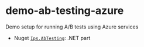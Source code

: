 # demo-ab-testing-azure
Demo setup for running A/B tests using Azure services
* Nuget [`Ips.AbTesting`](/playground/Nuget/Ips.AbTesting/README.md): .NET part
